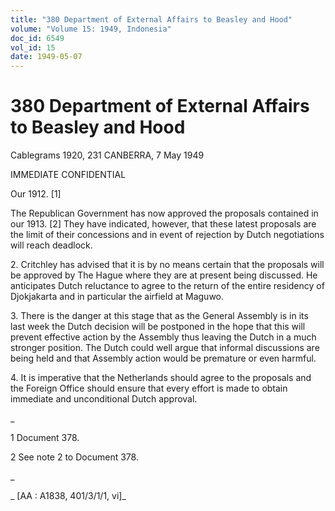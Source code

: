 ```yaml
---
title: "380 Department of External Affairs to Beasley and Hood"
volume: "Volume 15: 1949, Indonesia"
doc_id: 6549
vol_id: 15
date: 1949-05-07
---
```


# 380 Department of External Affairs to Beasley and Hood

Cablegrams 1920, 231 CANBERRA, 7 May 1949

IMMEDIATE CONFIDENTIAL

Our 1912. [1]

The Republican Government has now approved the proposals contained in our 1913. [2] They have indicated, however, that these latest proposals are the limit of their concessions and in event of rejection by Dutch negotiations will reach deadlock.

2\. Critchley has advised that it is by no means certain that the proposals will be approved by The Hague where they are at present being discussed. He anticipates Dutch reluctance to agree to the return of the entire residency of Djokjakarta and in particular the airfield at Maguwo.

3\. There is the danger at this stage that as the General Assembly is in its last week the Dutch decision will be postponed in the hope that this will prevent effective action by the Assembly thus leaving the Dutch in a much stronger position. The Dutch could well argue that informal discussions are being held and that Assembly action would be premature or even harmful.

4\. It is imperative that the Netherlands should agree to the proposals and the Foreign Office should ensure that every effort is made to obtain immediate and unconditional Dutch approval.

_

1 Document 378.

2 See note 2 to Document 378.

_

_ [AA : A1838, 401/3/1/1, vi]_
